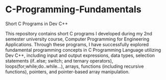 # C-Programming-Fundamentals
Short C Programs in Dev C++

This repository contains short C programs I developed during my 2nd semester university course, Computer Programming for Engineering Applications. 
Through these programs, I have successfully explored fundamental programming concepts in C Programming Language utilizing Dev C++,
including input and output expressions, data types, selection statements (if..else; switch; and ternary operators), loops(for;while;do..while...), 
arrays, functions (including recursive functions), pointers, and pointer-based array manipulation.

